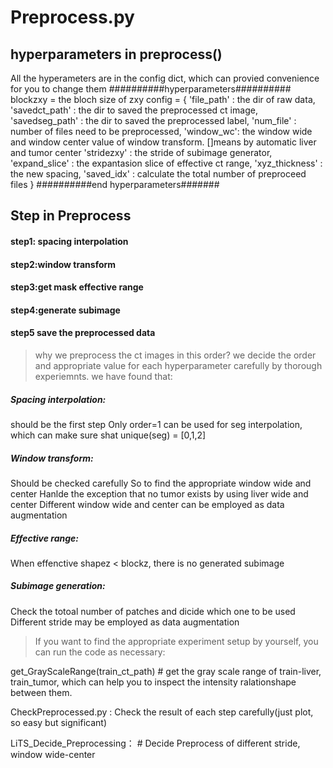 # Preprocess.py

## hyperparameters in preprocess()
All the hyperameters are in the config dict, which can provied convenience for you to change them
##########hyperparameters##########
blockzxy = the bloch size of zxy
config = {
    'file_path' : the dir of raw data,
    'savedct_path' : the dir to saved the preprocessed ct image,
    'savedseg_path' : the dir to saved the preprocessed label,
    'num_file' : number of files need to be preprocessed,
    'window_wc': the window wide and window center value of window transform. []means by automatic liver and tumor center
    'stridezxy' : the stride of subimage generator,
    'expand_slice' : the expantasion slice of effective ct range,
    'xyz_thickness' : the new spacing,
    'saved_idx' : calculate the total number of preproceed files
}
##########end hyperparameters#######

## Step in Preprocess

#### step1: spacing interpolation

#### step2:window transform

#### step3:get mask effective range

#### step4:generate subimage

#### step5 save the preprocessed data
> why we preprocess the ct images in this order?
we decide the order and appropriate value for each hyperparameter carefully by thorough experiemnts.
> we have found that:
##### Spacing interpolation:
should be the first step
Only order=1 can be used for seg interpolation, which can make sure shat unique(seg) = [0,1,2]
##### Window transform:
Should be checked carefully
So to find the appropriate window wide and center
Hanlde the exception that no tumor exists by using liver wide and center
Different window wide and center can be employed as data augmentation
##### Effective range:
When effenctive shapez < blockz, there is no generated subimage
##### Subimage generation:
Check the totoal number of patches and dicide which one to be used
Different stride may be employed as data augmentation

> If you want to find the appropriate experiment setup by yourself, you can run the code as necessary:

get_GrayScaleRange(train_ct_path) # get the gray scale range of train-liver, train_tumor, which can help you to inspect the intensity ralationshape between them.

CheckPreprocessed.py : Check the result of each step carefully(just plot, so easy but significant)

LiTS_Decide_Preprocessing： # Decide Preprocess of different stride, window wide-center